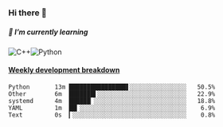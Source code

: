 ### Hi there 👋

##### 🌱 I’m currently learning

![C++](https://img.shields.io/badge/-C++-00599C?style=flat-square&logo=c)![Python](https://img.shields.io/badge/-Python-black?style=flat-square&logo=Python)


<!-- waka-box start -->
#### <a href="https://gist.github.com/bf274261b4c8553e17fc709dfc3cfa97" target="_blank">Weekly development breakdown</a>
```text
Python   	 13m ████████████████▋░░░░░░░░░░░░░░░░   50.5% 
Other    	 6m  ███████▌░░░░░░░░░░░░░░░░░░░░░░░░░   22.9% 
systemd  	 4m  ██████▏░░░░░░░░░░░░░░░░░░░░░░░░░░   18.8% 
YAML     	 1m  ██▎░░░░░░░░░░░░░░░░░░░░░░░░░░░░░░    6.9% 
Text     	 0s  ▎░░░░░░░░░░░░░░░░░░░░░░░░░░░░░░░░    0.8% 
```
<!-- Powered by https://github.com/YouEclipse/waka-box-go . -->
<!-- waka-box end -->



<!--
**KomoreKalu/KomoreKalu** is a ✨ _special_ ✨ repository because its `README.md` (this file) appears on your GitHub profile.

Here are some ideas to get you started:

- 🔭 I’m currently working on ...
- 🌱 I’m currently learning ...
- 👯 I’m looking to collaborate on ...
- 🤔 I’m looking for help with ...
- 💬 Ask me about ...
- 📫 How to reach me: ...
- 😄 Pronouns: ...
- ⚡ Fun fact: ...
-->
